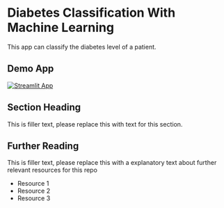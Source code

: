 # Diabetes Classification With Machine Learning
This app can classify the diabetes level of a patient.

## Demo App

[![Streamlit App](https://static.streamlit.io/badges/streamlit_badge_black_white.svg)](https://diabetes-classification-williamdw.streamlit.app/)

## Section Heading

This is filler text, please replace this with text for this section.

## Further Reading

This is filler text, please replace this with a explanatory text about further relevant resources for this repo
- Resource 1
- Resource 2
- Resource 3
